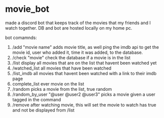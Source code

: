 # movie_bot
made a discord bot that keeps track of the movies that my friends and I watch together. DB and bot are hosted locally on my home pc. 

bot comamnds:
1) /add "movie name"
  adds movie title, as well ping the imdb api to get the movie id, user who added it, time it was added, to the database.
2) /check "movie"
  check the database if a movie is in the list
3) /list
  display all movies that are on the list that havent been watched yet
4) /watched_list
   all movies that have been watched
5) /list_imdb
  all movies that havent been watched with a link to their imdb page
6) complete_list
   ever movie on the list
7) /random
  picks a movie from the list, true random
8) /random_by_user "@user @user2 @user3"
  picks a movie given a user tagged in the command
9) /remove
  after watching movie, this will set the movie to watch has true and not be displayed from /list
